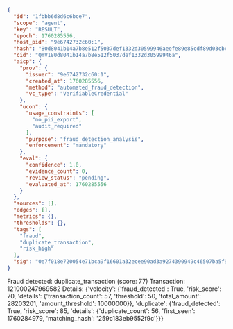 ```json
{
  "id": "1fbbb6d8d6c6bce7",
  "scope": "agent",
  "key": "RESULT",
  "epoch": 1760285556,
  "host_pid": "9e6742732c60:1",
  "hash": "80d8041b14a7b8e512f5037def1332d30599946aeefe89e85cdf89d03cbc8e75",
  "cid": "QmV180d8041b14a7b8e512f5037def1332d30599946a",
  "aicp": {
    "prov": {
      "issuer": "9e6742732c60:1",
      "created_at": 1760285556,
      "method": "automated_fraud_detection",
      "vc_type": "VerifiableCredential"
    },
    "ucon": {
      "usage_constraints": [
        "no_pii_export",
        "audit_required"
      ],
      "purpose": "fraud_detection_analysis",
      "enforcement": "mandatory"
    },
    "eval": {
      "confidence": 1.0,
      "evidence_count": 0,
      "review_status": "pending",
      "evaluated_at": 1760285556
    }
  },
  "sources": [],
  "edges": [],
  "metrics": {},
  "thresholds": {},
  "tags": [
    "fraud",
    "duplicate_transaction",
    "risk_high"
  ],
  "sig": "0e7f018e720054e71bca9f16601a32ecee90ad3a9274390949c46507ba5f92fd"
}
```

Fraud detected: duplicate_transaction (score: 77)
Transaction: 121000247969582
Details: {'velocity': {'fraud_detected': True, 'risk_score': 70, 'details': {'transaction_count': 57, 'threshold': 50, 'total_amount': 28203201, 'amount_threshold': 10000000}}, 'duplicate': {'fraud_detected': True, 'risk_score': 85, 'details': {'duplicate_count': 56, 'first_seen': 1760284979, 'matching_hash': '259c183eb9552f9c'}}}